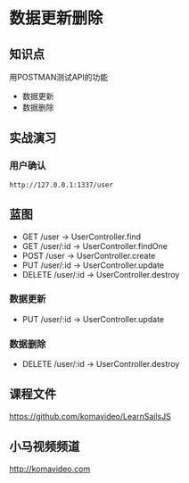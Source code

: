 数据更新删除
===========

## 知识点

用POSTMAN测试API的功能

* 数据更新
* 数据删除

## 实战演习

### 用户确认

~~~
http://127.0.0.1:1337/user
~~~

## 蓝图

* GET /user -> UserController.find
* GET /user/:id -> UserController.findOne
* POST /user -> UserController.create
* PUT /user/:id -> UserController.update
* DELETE /user/:id -> UserController.destroy

### 数据更新

* PUT /user/:id -> UserController.update

### 数据删除

* DELETE /user/:id -> UserController.destroy

## 课程文件

https://github.com/komavideo/LearnSailsJS

## 小马视频频道

http://komavideo.com
